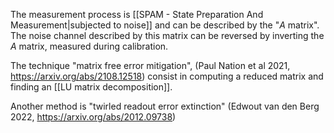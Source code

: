 The measurement process is [[SPAM - State Preparation And Measurement|subjected to noise]] and can be described by the "$A$ matrix". The noise channel described by this matrix can be reversed by inverting the $A$ matrix, measured during calibration.

The technique "matrix free error mitigation", (Paul Nation et al 2021, https://arxiv.org/abs/2108.12518) consist in computing a reduced matrix and finding an [[LU matrix decomposition]]. 

Another method is "twirled readout error extinction" (Edwout van den Berg 2022, https://arxiv.org/abs/2012.09738)